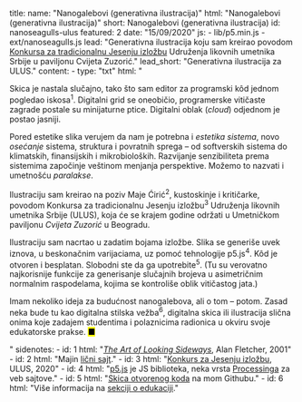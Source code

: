 title: 
    name: "Nanogalebovi (generativna ilustracija)"
    html: "Nanogalebovi (generativna ilustracija)"
    short: Nanogalebovi (generativna ilustracija)
id: nanoseagulls-ulus
featured: 2
date: "15/09/2020"
js: 
    - lib/p5.min.js
    - ext/nanoseagulls.js
lead: "Generativna ilustracija koju sam kreirao povodom <a href='https://ulus.rs/blog/konkurs-za-jesenju-izlozbu-2020/' target='blank'>Konkursa za tradicionalnu Jesenju izložbu</a> Udruženja likovnih umetnika Srbije u paviljonu Cvijeta Zuzorić."
lead_short: "Generativna ilustracija za ULUS."
content:
    - type: "txt"
      html: "<p>Skica je nastala slučajno, tako što sam editor za programski kôd jednom pogledao iskosa<sup id='s1'>1</sup>. Digitalni grid se oneobičio, programerske vitičaste zagrade postale su minijaturne ptice. Digitalni oblak (<em>cloud</em>) odjednom je postao jasniji.</p>
      <p>Pored estetike slika verujem da nam je potrebna i <em>estetika sistema</em>, novo <em>osećanje</em> sistema, struktura i povratnih sprega – od softverskih sistema do klimatskih, finansijskih i mikrobioloških. Razvijanje senzibiliteta prema sistemima započinje veštinom menjanja perspektive. Možemo to nazvati i umetnošću <em>paralakse</em>.</p>
      <p>Ilustraciju sam kreirao na poziv Maje Ćirić<sup id='s2'>2</sup>, kustoskinje i kritičarke, povodom Konkursa za tradicionalnu Jesenju izložbu<sup id='s3'>3</sup> Udruženja likovnih umetnika Srbije (ULUS), koja će se krajem godine održati u Umetničkom paviljonu <em>Cvijeta Zuzorić</em> u Beogradu.</p> 
      <p>Ilustraciju sam nacrtao u zadatim bojama izložbe. Slika se generiše uvek iznova, u beskonačnim varijaciama, uz pomoć tehnologije p5.js<sup id='s4'>4</sup>. Kôd je otvoren i besplatan. Slobodni ste da ga upotrebite<sup id='s5'>5</sup>. (Tu su verovatno najkorisnije funkcije za generisanje slučajnih brojeva u asimetričnim normalnim raspodelama, kojima se kontroliše oblik vitičastog jata.)</p> 
      <p>Imam nekoliko ideja za budućnost nanogalebova, ali o tom – potom. Zasad neka bude tu kao digitalna stilska vežba<sup id='s6'>6</sup>, digitalna skica ili ilustracija slična onima koje zadajem studentima i polaznicima radionica u okviru svoje edukatorske prakse. <mark>&#9632;</mark></p>"
sidenotes:
    - id: 1
      html: "<a href='https://www.phaidon.com/agenda/design/video/2010/june/03/alan-fletcher-the-art-of-looking-sideways/' target='_blank'><em>The Art of Looking Sideways</em></a>,  Alan Fletcher, 2001"
    - id: 2
      html: "Majin <a href='https://www.majaciric.com/' target='_blank'>lični sajt</a>."
    - id: 3
      html: "<a href='https://ulus.rs/blog/konkurs-za-jesenju-izlozbu-2020/' target='_blank'>Konkurs za Jesenju izložbu</a>, ULUS, 2020"
    - id: 4
      html: "<a href='https://p5js.org/' target='_blank'>p5.js</a> je JS biblioteka, neka vrsta <a href='https://processing.org/' target='_blank'>Processinga</a> za veb sajtove."
    - id: 5
      html: "<a href='https://github.com/parthenocissus/nanoseagulls-ulus-2020' target='_blank'>Skica otvorenog koda</a> na mom Githubu."
    - id: 6
      html: "Više informacija na <a href='/rad/edukacija' target='_blank'>sekciji o edukaciji</a>."